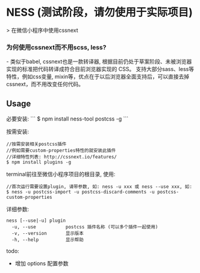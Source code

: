 <h1>NESS (测试阶段，请勿使用于实际项目)</h1>
> 在微信小程序中使用cssnext

<h3>为何使用cssnext而不用scss, less?</h3> 
- 类似于babel, cssnext也是一款转译器, 根据目前仍处于草案阶段、未被浏览器实现的标准把代码转译成符合目前浏览器实现的 CSS。
支持大部分sass、less等特性，例如css变量, mixin等，优点在于以后浏览器全面支持后，可以直接去掉cssnext，而不用改变任何代码。

<h2>Usage</h2>
必要安装:
```
$ npm install ness-tool postcss -g
```

按需安装:
```
//按需安装相关postcss插件
//例如需要custom-properties特性的就安装此插件
//详细特性列表: http://cssnext.io/features/
$ npm install plugins -g
```

terminal前往至微信小程序项目的根目录, 使用: 
```
//首次运行需要设置plugin, 请带参数, 如: ness -u xxx 或 ness --use xxx, 如:
$ ness -u postcss-import -u postcss-discard-comments -u postcss-custom-properties
```

详细参数:
``` 
ness [--use|-u] plugin
  -u, --use           postcss 插件名称 (可以多个插件一起使用)
  -v, --version       显示版本
  -h, --help          显示帮助
```

todo:
- 增加 options 配置参数